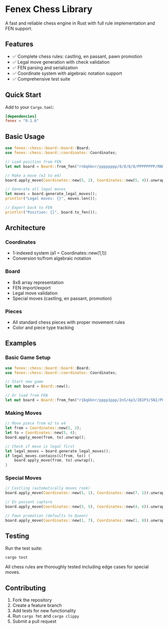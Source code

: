# Fenex Chess Library

A fast and reliable chess engine in Rust with full rule implementation and FEN support.

## Features

- ✅ Complete chess rules: castling, en passant, pawn promotion
- ✅ Legal move generation with check validation  
- ✅ FEN parsing and serialization
- ✅ Coordinate system with algebraic notation support
- ✅ Comprehensive test suite

## Quick Start

Add to your `Cargo.toml`:
```toml
[dependencies]
fenex = "0.1.6"
```

## Basic Usage

```rust
use fenex::chess::board::board::Board;
use fenex::chess::board::coordinates::Coordinates;

// Load position from FEN
let mut board = Board::from_fen("rnbqkbnr/pppppppp/8/8/8/8/PPPPPPPP/RNBQKBNR w KQkq - 0 1").unwrap();

// Make a move (e2 to e4)  
board.apply_move(Coordinates::new(5, 2), Coordinates::new(5, 4)).unwrap();

// Generate all legal moves
let moves = board.generate_legal_moves();
println!("Legal moves: {}", moves.len());

// Export back to FEN
println!("Position: {}", board.to_fen());
```

## Architecture

### Coordinates
- 1-indexed system (a1 = Coordinates::new(1,1))
- Conversion to/from algebraic notation

### Board  
- 8x8 array representation
- FEN import/export
- Legal move validation
- Special moves (castling, en passant, promotion)

### Pieces
- All standard chess pieces with proper movement rules
- Color and piece type tracking

## Examples

### Basic Game Setup
```rust
use fenex::chess::board::board::Board;
use fenex::chess::board::coordinates::Coordinates;

// Start new game
let mut board = Board::new();

// Or load from FEN
let mut board = Board::from_fen("r1bqkbnr/pppp1ppp/2n5/4p3/2B1P3/5N2/PPPP1PPP/RNBQK2R b KQkq - 3 3").unwrap();
```

### Making Moves  
```rust
// Move piece from e2 to e4
let from = Coordinates::new(5, 2);
let to = Coordinates::new(5, 4);
board.apply_move(from, to).unwrap();

// Check if move is legal first
let legal_moves = board.generate_legal_moves();
if legal_moves.contains(&(from, to)) {
    board.apply_move(from, to).unwrap();
}
```

### Special Moves
```rust
// Castling (automatically moves rook)
board.apply_move(Coordinates::new(5, 1), Coordinates::new(7, 1)).unwrap();

// En passant capture  
board.apply_move(Coordinates::new(5, 5), Coordinates::new(4, 6)).unwrap();

// Pawn promotion (defaults to Queen)
board.apply_move(Coordinates::new(1, 7), Coordinates::new(1, 8)).unwrap();
```

## Testing

Run the test suite:
```bash
cargo test
```

All chess rules are thoroughly tested including edge cases for special moves.

## Contributing

1. Fork the repository
2. Create a feature branch
3. Add tests for new functionality  
4. Run `cargo fmt` and `cargo clippy`
5. Submit a pull request
